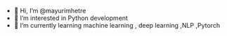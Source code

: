 - 👋 Hi, I’m @mayurimhetre
- 👀 I’m interested in Python development
- 🌱 I’m currently learning machine learning , deep learning ,NLP ,Pytorch


<!---
mayurimhetre/mayurimhetre is a ✨ special ✨ repository because its `README.md` (this file) appears on your GitHub profile.
You can click the Preview link to take a look at your changes.
--->
